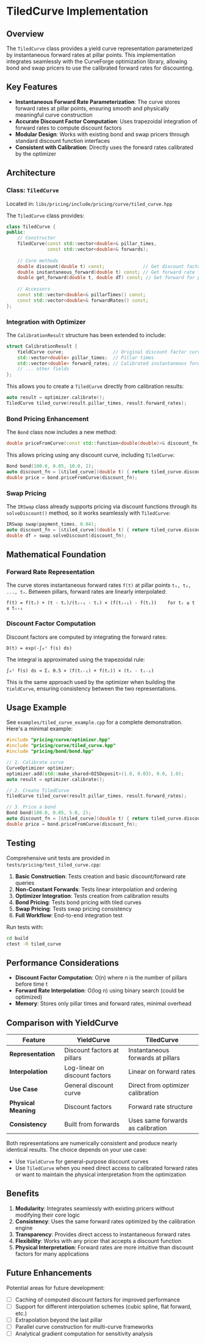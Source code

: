 # TiledCurve Implementation

## Overview

The `TiledCurve` class provides a yield curve representation parameterized by instantaneous forward rates at pillar points. This implementation integrates seamlessly with the CurveForge optimization library, allowing bond and swap pricers to use the calibrated forward rates for discounting.

## Key Features

- **Instantaneous Forward Rate Parameterization**: The curve stores forward rates at pillar points, ensuring smooth and physically meaningful curve construction
- **Accurate Discount Factor Computation**: Uses trapezoidal integration of forward rates to compute discount factors
- **Modular Design**: Works with existing bond and swap pricers through standard discount function interfaces
- **Consistent with Calibration**: Directly uses the forward rates calibrated by the optimizer

## Architecture

### Class: `TiledCurve`

Located in: `libs/pricing/include/pricing/curve/tiled_curve.hpp`

The `TiledCurve` class provides:

```cpp
class TiledCurve {
public:
    // Constructor
    TiledCurve(const std::vector<double>& pillar_times, 
               const std::vector<double>& forwards);
    
    // Core methods
    double discount(double t) const;              // Get discount factor D(t)
    double instantaneous_forward(double t) const; // Get forward rate f(t)
    double get_forward(double t, double dT) const; // Get forward for period [t, t+dT]
    
    // Accessors
    const std::vector<double>& pillarTimes() const;
    const std::vector<double>& forwardRates() const;
};
```

### Integration with Optimizer

The `CalibrationResult` structure has been extended to include:

```cpp
struct CalibrationResult {
    YieldCurve curve;                  // Original discount factor curve
    std::vector<double> pillar_times;  // Pillar times
    std::vector<double> forward_rates; // Calibrated instantaneous forwards
    // ... other fields
};
```

This allows you to create a `TiledCurve` directly from calibration results:

```cpp
auto result = optimizer.calibrate();
TiledCurve tiled_curve(result.pillar_times, result.forward_rates);
```

### Bond Pricing Enhancement

The `Bond` class now includes a new method:

```cpp
double priceFromCurve(const std::function<double(double)>& discount_fn) const;
```

This allows pricing using any discount curve, including `TiledCurve`:

```cpp
Bond bond(100.0, 0.05, 10.0, 2);
auto discount_fn = [&tiled_curve](double t) { return tiled_curve.discount(t); };
double price = bond.priceFromCurve(discount_fn);
```

### Swap Pricing

The `IRSwap` class already supports pricing via discount functions through its `solveDiscount()` method, so it works seamlessly with `TiledCurve`:

```cpp
IRSwap swap(payment_times, 0.04);
auto discount_fn = [&tiled_curve](double t) { return tiled_curve.discount(t); };
double df = swap.solveDiscount(discount_fn);
```

## Mathematical Foundation

### Forward Rate Representation

The curve stores instantaneous forward rates `f(t)` at pillar points `t₁, t₂, ..., tₙ`. Between pillars, forward rates are linearly interpolated:

```
f(t) = f(tᵢ) + (t - tᵢ)/(tᵢ₊₁ - tᵢ) × (f(tᵢ₊₁) - f(tᵢ))    for tᵢ ≤ t ≤ tᵢ₊₁
```

### Discount Factor Computation

Discount factors are computed by integrating the forward rates:

```
D(t) = exp(-∫₀ᵗ f(s) ds)
```

The integral is approximated using the trapezoidal rule:

```
∫₀ᵗ f(s) ds ≈ Σᵢ 0.5 × (f(tᵢ₋₁) + f(tᵢ)) × (tᵢ - tᵢ₋₁)
```

This is the same approach used by the optimizer when building the `YieldCurve`, ensuring consistency between the two representations.

## Usage Example

See `examples/tiled_curve_example.cpp` for a complete demonstration. Here's a minimal example:

```cpp
#include "pricing/curve/optimizer.hpp"
#include "pricing/curve/tiled_curve.hpp"
#include "pricing/bond/bond.hpp"

// 1. Calibrate curve
CurveOptimizer optimizer;
optimizer.add(std::make_shared<OISDeposit>(1.0, 0.03), 0.0, 1.0);
auto result = optimizer.calibrate();

// 2. Create TiledCurve
TiledCurve tiled_curve(result.pillar_times, result.forward_rates);

// 3. Price a bond
Bond bond(100.0, 0.05, 5.0, 2);
auto discount_fn = [&tiled_curve](double t) { return tiled_curve.discount(t); };
double price = bond.priceFromCurve(discount_fn);
```

## Testing

Comprehensive unit tests are provided in `tests/pricing/test_tiled_curve.cpp`:

1. **Basic Construction**: Tests creation and basic discount/forward rate queries
2. **Non-Constant Forwards**: Tests linear interpolation and ordering
3. **Optimizer Integration**: Tests creation from calibration results
4. **Bond Pricing**: Tests bond pricing with tiled curves
5. **Swap Pricing**: Tests swap pricing consistency
6. **Full Workflow**: End-to-end integration test

Run tests with:

```bash
cd build
ctest -R tiled_curve
```

## Performance Considerations

- **Discount Factor Computation**: O(n) where n is the number of pillars before time t
- **Forward Rate Interpolation**: O(log n) using binary search (could be optimized)
- **Memory**: Stores only pillar times and forward rates, minimal overhead

## Comparison with YieldCurve

| Feature | YieldCurve | TiledCurve |
|---------|------------|------------|
| **Representation** | Discount factors at pillars | Instantaneous forwards at pillars |
| **Interpolation** | Log-linear on discount factors | Linear on forward rates |
| **Use Case** | General discount curve | Direct from optimizer calibration |
| **Physical Meaning** | Discount factors | Forward rate structure |
| **Consistency** | Built from forwards | Uses same forwards as calibration |

Both representations are numerically consistent and produce nearly identical results. The choice depends on your use case:

- Use `YieldCurve` for general-purpose discount curves
- Use `TiledCurve` when you need direct access to calibrated forward rates or want to maintain the physical interpretation from the optimization

## Benefits

1. **Modularity**: Integrates seamlessly with existing pricers without modifying their core logic
2. **Consistency**: Uses the same forward rates optimized by the calibration engine
3. **Transparency**: Provides direct access to instantaneous forward rates
4. **Flexibility**: Works with any pricer that accepts a discount function
5. **Physical Interpretation**: Forward rates are more intuitive than discount factors for many applications

## Future Enhancements

Potential areas for future development:

- [ ] Caching of computed discount factors for improved performance
- [ ] Support for different interpolation schemes (cubic spline, flat forward, etc.)
- [ ] Extrapolation beyond the last pillar
- [ ] Parallel curve construction for multi-curve frameworks
- [ ] Analytical gradient computation for sensitivity analysis

